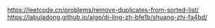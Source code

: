 https://leetcode.cn/problems/remove-duplicates-from-sorted-list/
https://labuladong.github.io/algo/di-ling-zh-bfe1b/shuang-zhi-fa4bd/
